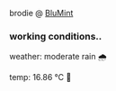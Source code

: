 brodie @ [BluMint](https://www.linkedin.com/company/blumint-io/)

<!--weather_start-->
### working conditions..

weather: moderate rain 🌧️

temp: 16.86 °C 👕

<!--weather_end-->
